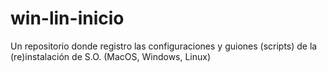 # win-lin-inicio
Un repositorio donde registro las configuraciones y guiones (scripts) de la (re)instalación de S.O. (MacOS, Windows, Linux)
